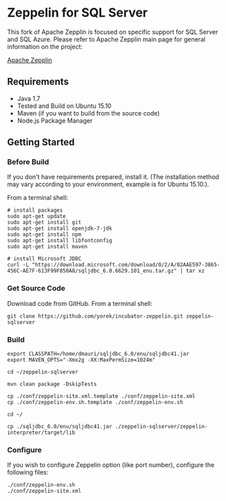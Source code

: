 # Zeppelin for SQL Server

This fork of Apache Zepplin is focused on specific support for SQL Server and SQL Azure. Please refer to Apache Zepplin main page for general information on the project:

[Apache Zepplin](https://github.com/apache/incubator-zeppelin)

## Requirements
 * Java 1.7
 * Tested and Build on Ubuntu 15.10
 * Maven (if you want to build from the source code)
 * Node.js Package Manager

## Getting Started

### Before Build
If you don't have requirements prepared, install it.
(The installation method may vary according to your environment, example is for Ubuntu 15.10.).

From a terminal shell:

```
# install packages
sudo apt-get update
sudo apt-get install git
sudo apt-get install openjdk-7-jdk
sudo apt-get install npm
sudo apt-get install libfontconfig
sudo apt-get install maven

# install Microsoft JDBC
curl -L "https://download.microsoft.com/download/0/2/A/02AAE597-3865-456C-AE7F-613F99F850A8/sqljdbc_6.0.6629.101_enu.tar.gz" | tar xz
```

### Get Source Code

Download code from GitHub. From a terminal shell:

```
git clone https://github.com/yorek/incubator-zeppelin.git zeppelin-sqlserver
```

### Build

```
export CLASSPATH=/home/dmauri/sqljdbc_6.0/enu/sqljdbc41.jar
export MAVEN_OPTS="-Xmx2g -XX:MaxPermSize=1024m"

cd ~/zeppelin-sqlserver

mvn clean package -DskipTests

cp ./conf/zeppelin-site.xml.template ./conf/zeppelin-site.xml
cp ./conf/zeppelin-env.sh.template ./conf/zeppelin-env.sh

cd ~/

cp ./sqljdbc_6.0/enu/sqljdbc41.jar ./zeppelin-sqlserver/zeppelin-interpreter/target/lib

```

### Configure
If you wish to configure Zeppelin option (like port number), configure the following files:

```
./conf/zeppelin-env.sh
./conf/zeppelin-site.xml
```
